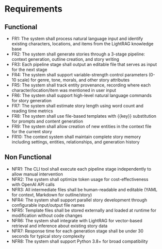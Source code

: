 # Requirements

## Functional

- FR1: The system shall process natural language input and identify existing characters, locations, and items from the LightRAG knowledge base
- FR2: The system shall generate stories through a 3-stage pipeline: context generation, outline creation, and story writing
- FR3: Each pipeline stage shall output an editable file that serves as input for the next stage
- FR4: The system shall support variable-strength control parameters (0-10 scale) for genre, tone, morals, and other story attributes
- FR5: The system shall track entity provenance, recording where each character/location/item was mentioned in user input
- FR6: The system shall support high-level natural language commands for story generation
- FR7: The system shall estimate story length using word count and reading time metrics
- FR8: The system shall use file-based templates with {{key}} substitution for prompts and content generation
- FR9: The system shall allow creation of new entities in the context file for the current story
- FR10: The context system shall maintain complete story memory including settings, entities, relationships, and generation history

## Non Functional

- NFR1: The CLI tool shall execute each pipeline stage independently to allow manual intervention
- NFR2: The system shall optimize token usage for cost-effectiveness with OpenAI API calls
- NFR3: All intermediate files shall be human-readable and editable (YAML for context, Markdown for outline/story)
- NFR4: The system shall support parallel story development through configurable input/output file names
- NFR5: Template files shall be stored externally and loaded at runtime for modification without code changes
- NFR6: The system shall integrate with LightRAG for vector-based retrieval and inference about existing story data
- NFR7: Response time for each generation stage shall be under 30 seconds for typical story complexity
- NFR8: The system shall support Python 3.8+ for broad compatibility
